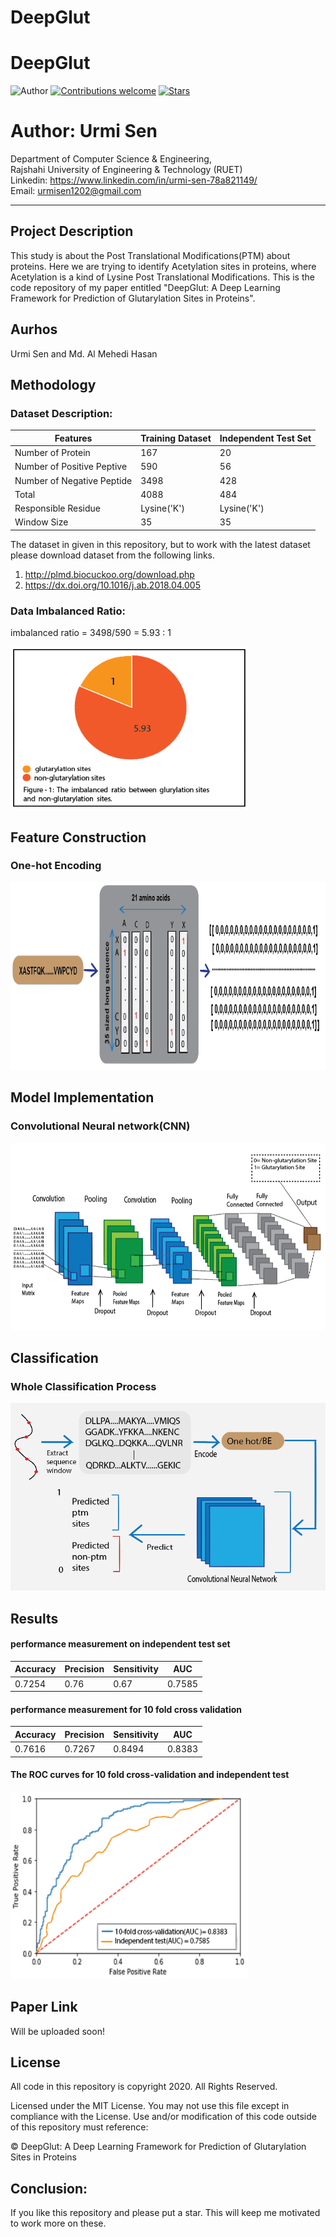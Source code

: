 # DeepGlut
# DeepGlut
![Author](https://img.shields.io/badge/author-urmisen-orange)
[![Contributions welcome](https://img.shields.io/badge/contributions-welcome-brightgreen.svg?style=flat)](https://github.com/urmisen/Thesis)
[![Stars](https://img.shields.io/github/stars/urmisen/Thesis.svg?style=social)](https://github.com/urmisen/Thesis/stargazers)

# Author: Urmi Sen

Department of Computer Science & Engineering, </br>
Rajshahi University of Engineering & Technology (RUET) </br>
Linkedin: https://www.linkedin.com/in/urmi-sen-78a821149/ </br>
Email: urmisen1202@gmail.com <br>

<hr>

## Project Description
This study is about the Post Translational Modifications(PTM) about proteins. Here we are  trying to identify Acetylation sites in proteins, where Acetylation is a kind of Lysine Post Translational Modifications. This is the code repository of my paper entitled "DeepGlut: A Deep Learning Framework for Prediction of Glutarylation Sites in Proteins".

## Aurhos
Urmi Sen and Md. Al Mehedi Hasan

## Methodology
### Dataset Description:

|       __Features__         |     __Training Dataset__     |      __Independent Test Set__      |
|----------------------------|------------------------------|------------------------------------|
| Number of Protein          |             167              |                 20                 | 
| Number of Positive Peptive |             590              |                 56                 |
| Number of Negative Peptide |             3498             |                 428                |
|          Total             |             4088             |                 484                |
|    Responsible Residue     |           Lysine('K')        |              Lysine('K')           |
|      Window Size           |             35               |                 35                 |

The dataset in given in this repository, but to work with the latest dataset please download dataset from the following links. <br>
1. http://plmd.biocuckoo.org/download.php
2. https://dx.doi.org/10.1016/j.ab.2018.04.005

### Data Imbalanced Ratio:

imbalanced ratio = 3498/590
                 = 5.93 : 1

<img src="https://github.com/urmisen/DeepGlut/blob/master/ratio.PNG" alt="alt text" width="380" height="260">

## Feature Construction
### One-hot Encoding
<img src="https://github.com/urmisen/DeepGlut/blob/master/one_hot.PNG" alt="alt text" width="800" height="300">

## Model Implementation
### Convolutional Neural network(CNN)
<img src="https://github.com/urmisen/DeepGlut/blob/master/model.PNG" alt="alt text" width="800" height="300">

## Classification
### Whole Classification Process
<img src="https://github.com/urmisen/DeepGlut/blob/master/classification.PNG" alt="alt text" width="800" height="300">

## Results
####  performance measurement on independent test set

|   __Accuracy__   |   __Precision__   |   __Sensitivity__   |    __AUC__    |
|------------------|-------------------|---------------------|---------------|
| 0.7254           | 0.76              | 0.67                | 0.7585        |

####  performance measurement for 10 fold cross validation

|   __Accuracy__   |   __Precision__   |   __Sensitivity__   |    __AUC__    |
|------------------|-------------------|---------------------|---------------|
| 0.7616           | 0.7267            | 0.8494              | 0.8383        |

####  The ROC curves for 10 fold cross-validation and independent test

<img src="https://github.com/urmisen/DeepGlut/blob/master/AUC.PNG" alt="alt text" width="380" height="300">

## Paper Link
Will  be uploaded soon!

## License

All code in this repository is copyright 2020. All Rights Reserved.

Licensed under the MIT License. You may not use this file except in compliance with the License. Use and/or modification of this code outside of this repository must reference:

© DeepGlut: A Deep Learning Framework for Prediction of Glutarylation Sites in Proteins

## Conclusion:
If you like this repository and please put a star. This will keep me motivated to work more on these. 
